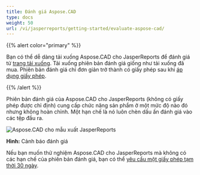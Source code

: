 ```yaml
---
title: Đánh giá Aspose.CAD
type: docs
weight: 50
url: /vi/jasperreports/getting-started/evaluate-aspose-cad/
---
```


{{% alert color="primary" %}}

Bạn có thể dễ dàng tải xuống Aspose.CAD cho JasperReports để đánh giá từ [trang tải xuống](https://downloads.aspose.com/cad/jasperreports). Tải xuống phiên bản đánh giá giống như tải xuống đã mua. Phiên bản đánh giá chỉ đơn giản trở thành có giấy phép sau khi [áp dụng giấy phép](/vi/cad/jasperreports/licensing/).

{{% /alert %}}

Phiên bản đánh giá của Aspose.CAD cho JasperReports (không có giấy phép được chỉ định) cung cấp chức năng sản phẩm ở một mức độ nào đó nhưng không hoàn chỉnh. Một hạn chế là nó luôn chèn dấu ấn đánh giá vào các tệp đầu ra.

![Aspose.CAD cho mẫu xuất JasperReports](/cad/_assets/jasper/AreaChartReport.jpg)

**Hình:** Cảnh báo đánh giá

Nếu bạn muốn thử nghiệm Aspose.CAD cho JasperReports mà không có các hạn chế của phiên bản đánh giá, bạn có thể [yêu cầu một giấy phép tạm thời 30 ngày](https://purchase.aspose.com/temporary-license).
